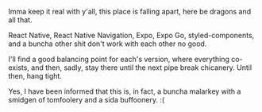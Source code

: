 Imma keep it real with y'all, this place is falling apart, here be dragons and all that.

React Native, React Native Navigation, Expo, Expo Go, styled-components, and a buncha other shit don't work with each other no good.

I'll find a good balancing point for each's version, where everything co-exists, and then, sadly, stay there until the next pipe break chicanery. Until then, hang tight.

Yes, I have been informed that this is, in fact, a buncha malarkey with a smidgen of tomfoolery and a sida buffoonery. :(
